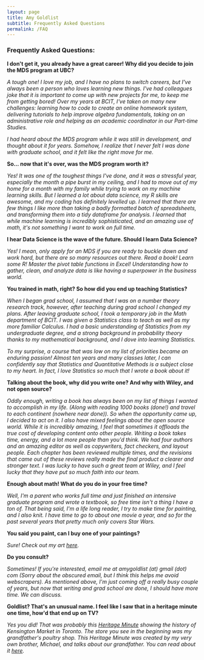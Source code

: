 ```yaml
---
layout: page
title: Amy Goldlist
subtitle: Frequently Asked Questions
permalink: /FAQ
---
```


### Frequently Asked Questions:

**I don't get it, you already have a great career! Why did you decide to join the MDS program at UBC?**

_A tough one!  I love my job, and I have no plans to switch careers, but I've always been a person who loves learning new things.  I've had colleagues joke that it is important to come up with new projects for me, to keep me from getting bored! Over my years at BCIT, I've taken on many new challenges: learning how to code to create an online homework system, delivering tutorials to help improve algebra fundamentals, taking on an administrative role and helping as an academic coordinator in our Part-time Studies._

_I had heard about the MDS program while it was still in development, and thought about it for years.  Somehow, I realize that I never felt I was done with graduate school, and it felt like the right move for me._

**So... now that it's over, was the MDS program worth it?**

_Yes! It was one of the toughest things I've done, and it was a stressful year, especially the month a pipe burst in my ceiling, and I had to move out of my home for a month with my family while trying to work on my machine learning skills.  But I learned a lot about data science, my R skills are awesome, and my coding has definitely levelled up.  I learned that there are few things I like more than taking a badly formatted batch of spreadsheets, and transforming them into a tidy dataframe for analysis.  I learned that while machine learning is incredibly sophisticated, and an amazing use of math, it's not something I want to work on full time._

**I hear Data Science is the wave of the future.  Should I learn Data Science?**

_Yes!  I mean, only apply for an MDS if you are ready to buckle down and work hard, but there are so many resources out there.  Read a book!  Learn some R!  Master the pivot table functions in Excel!  Understanding how to gather, clean, and analyze data is like having a superpower in the business world._

**You trained in math, right?  So how did you end up teaching Statistics?**

_When I began grad school, I assumed that I was on a number theory research track, however, after teaching during grad school I changed my plans. After leaving graduate school, I took a temporary job in the Math department of BCIT.  I was given a Statistics class to teach as well as my more familiar Calculus.  I had a basic understanding of Statistics from my undergraduate degree, and a strong background in probability theory thanks to my mathematical background, and I dove into learning Statistics._

_To my surprise, a course that was low on my list of priorities became an enduring passion!  Almost ten years and many classes later, I can confidently say that Statistics and Quantitative Methods is a subject close to my heart.  In fact, I love Statistics so much that I wrote a book about it!_

**Talking about the book, why did you write one?  And why with Wiley, and not open source?**

_Oddly enough, writing a book has always been on my list of things I wanted to accomplish in my life.  (Along with reading 1000 books (done!) and travel to each continent (nowhere near done)).  So when the opportunity came up, I decided to act on it.  I also have mixed feelings about the open source world.  While it is incredibly amazing, I feel that sometimes it offloads the true cost of developing content onto other people.  Writing a book takes time, energy, and a lot more people than you'd think.  We had four authors and an amazing editor as well as copywriters, fact checkers, and layout people.  Each chapter has been reviewed multiple times, and the revisions that came out of these reviews really made the final product a clearer and stronger text.  I was lucky to have such a great team at Wiley, and I feel lucky that they have put so much faith into our team._

**Enough about math!  What do you do in your free time?**

_Well, I'm a parent who works full time and just finished an intensive graduate program and wrote a textbook, so free time isn't a thing I have a ton of.  That being said, I'm a life long reader, I try to make time for painting, and I also knit.  I have time to go to about one movie a year, and so for the past several years that pretty much only covers Star Wars._  

**You said you paint, can I buy one of your paintings?**

_Sure!  Check out my art [here](https://knockoffart.blogspot.com/)._


**Do you consult?**

_Sometimes! If you're interested, email me at amygoldlist (at) gmail (dot) com (Sorry about the obscured email, but I think this helps me avoid webscrapers). As mentioned above, I'm just coming off a really busy couple of years, but now that writing and grad school are done, I should have more time.  We can discuss._

**Goldlist?  That's an unusual name.  I feel like I saw that in a heritage minute one time, how'd that end up on TV?**

_Yes you did!  That was probably this [Heritage Minute](https://www.historicacanada.ca/content/heritage-minutes/kensington-market) showing the history of Kensington Market in Toronto.  The store you see in the beginning was my grandfather's poultry shop.  This Heritage Minute was created by my very own brother, Michael, and talks about our grandfather.  You can read about it [here](https://www.cbc.ca/news/canada/toronto/kensington-market-immigration-heritage-minute-1.4369947)._

